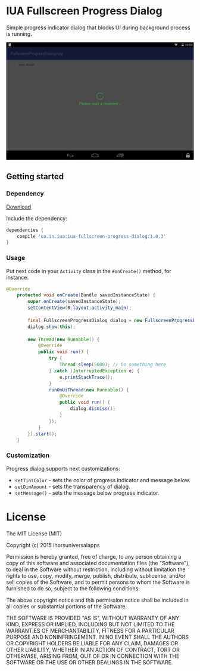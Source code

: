 # IUA Fullscreen Progress Dialog

Simple progress indicator dialog that blocks UI during background process is running.

![screenshot 1](https://github.com/ihorsuniversalapps/iua-fullscreen-progress-dialog/raw/master/screenshot1.png "ScreenShot Of Dialog")

## Getting started

### Dependency

[Download](https://bintray.com/phoenixria/maven/iua-fullscreen-progress-dialog/1.0.3/view)

Include the dependency:

```groovy
dependencies {
    compile 'ua.in.iua:iua-fullscreen-progress-dialog:1.0.3'
}
```
### Usage

Put next code in your `Activity` class in the `#onCreate()` method, for instance.

```java
@Override
    protected void onCreate(Bundle savedInstanceState) {
        super.onCreate(savedInstanceState);
        setContentView(R.layout.activity_main);

        final FullscreenProgressDialog dialog = new FullscreenProgressDialog();
        dialog.show(this);

        new Thread(new Runnable() {
            @Override
            public void run() {
                try {
                    Thread.sleep(5000); // Do something here
                } catch (InterruptedException e) {
                    e.printStackTrace();
                }
                runOnUiThread(new Runnable() {
                    @Override
                    public void run() {
                        dialog.dismiss();
                    }
                });
            }
        }).start();
    }
```

### Customization

Progress dialog supports next customizations:

* `setTintColor` - sets the color of progress indicator and message below.
* `setDimAmount` - sets the transparency of dialog.
* `setMessage()` - sets the message below progress indicator.

# License

The MIT License (MIT)

Copyright (c) 2015 ihorsuniversalapps

Permission is hereby granted, free of charge, to any person obtaining a copy
of this software and associated documentation files (the "Software"), to deal
in the Software without restriction, including without limitation the rights
to use, copy, modify, merge, publish, distribute, sublicense, and/or sell
copies of the Software, and to permit persons to whom the Software is
furnished to do so, subject to the following conditions:

The above copyright notice and this permission notice shall be included in all
copies or substantial portions of the Software.

THE SOFTWARE IS PROVIDED "AS IS", WITHOUT WARRANTY OF ANY KIND, EXPRESS OR
IMPLIED, INCLUDING BUT NOT LIMITED TO THE WARRANTIES OF MERCHANTABILITY,
FITNESS FOR A PARTICULAR PURPOSE AND NONINFRINGEMENT. IN NO EVENT SHALL THE
AUTHORS OR COPYRIGHT HOLDERS BE LIABLE FOR ANY CLAIM, DAMAGES OR OTHER
LIABILITY, WHETHER IN AN ACTION OF CONTRACT, TORT OR OTHERWISE, ARISING FROM,
OUT OF OR IN CONNECTION WITH THE SOFTWARE OR THE USE OR OTHER DEALINGS IN THE
SOFTWARE.
